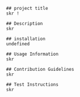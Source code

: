
    ## project title 
    skr !

    ## Description 
    skr

    ## installation 
    undefined
    
    ## Usage Information 
    skr

    ## Contribution Guidelines 
    skr

    ## Test Instructions 
    skr

    